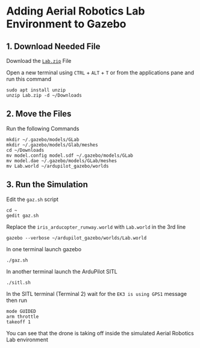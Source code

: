 # Adding Aerial Robotics Lab Environment to Gazebo
## 1. Download Needed File
Download the [`Lab.zip`](CPS-LAB/Lab.zip) File

Open a new terminal using `CTRL` + `ALT` + `T` or from the applications pane and run this command
```
sudo apt install unzip
unzip Lab.zip -d ~/Downloads
```

## 2. Move the Files
Run the following Commands
```
mkdir ~/.gazebo/models/GLab
mkdir ~/.gazebo/models/Glab/meshes
cd ~/Downloads
mv model.config model.sdf ~/.gazebo/models/GLab
mv model.dae ~/.gazebo/models/GLab/meshes
mv Lab.world ~/ardupilot_gazebo/worlds
```

## 3. Run the Simulation
Edit the `gaz.sh` script
```
cd ~
gedit gaz.sh
```

Replace the `iris_arducopter_runway.world` with `Lab.world` in the 3rd line
```
gazebo --verbose ~/ardupilot_gazebo/worlds/Lab.world
```

In one terminal launch gazebo
```
./gaz.sh
```

In another terminal launch the ArduPilot SITL
```
./sitl.sh
```

In the SITL terminal (Terminal 2) wait for the `EK3 is using GPS1` message then run
```
mode GUIDED
arm throttle
takeoff 1
```

You can see that the drone is taking off inside the simulated Aerial Robotics Lab environment